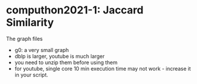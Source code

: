 # computhon2021-1: Jaccard Similarity

The graph files
- g0: a very small graph
- dblp is larger, youtube is much larger
- you need to unzip them before using them
- for youtube, single core 10 min execution time may not work - increase it in your script.


